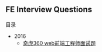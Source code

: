 ## FE Interview Questions

目录

* 2016
    * [奇虎360 web前端工程师面试题](https://github.com/ulfeng/Interview-questions/blob/master/2016/03/360%20FE.md) 
